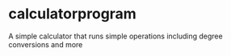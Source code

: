 # calculatorprogram
A simple calculator that runs simple operations including degree conversions and more
